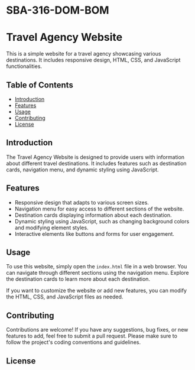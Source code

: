 # SBA-316-DOM-BOM
# Travel Agency Website

This is a simple website for a travel agency showcasing various destinations. It includes responsive design, HTML, CSS, and JavaScript functionalities.

## Table of Contents

- [Introduction](#introduction)
- [Features](#features)
- [Usage](#usage)
- [Contributing](#contributing)
- [License](#license)

## Introduction

The Travel Agency Website is designed to provide users with information about different travel destinations. It includes features such as destination cards, navigation menu, and dynamic styling using JavaScript.

## Features

- Responsive design that adapts to various screen sizes.
- Navigation menu for easy access to different sections of the website.
- Destination cards displaying information about each destination.
- Dynamic styling using JavaScript, such as changing background colors and modifying element styles.
- Interactive elements like buttons and forms for user engagement.

## Usage

To use this website, simply open the `index.html` file in a web browser. You can navigate through different sections using the navigation menu. Explore the destination cards to learn more about each destination.

If you want to customize the website or add new features, you can modify the HTML, CSS, and JavaScript files as needed.

## Contributing

Contributions are welcome! If you have any suggestions, bug fixes, or new features to add, feel free to submit a pull request. Please make sure to follow the project's coding conventions and guidelines.

## License


